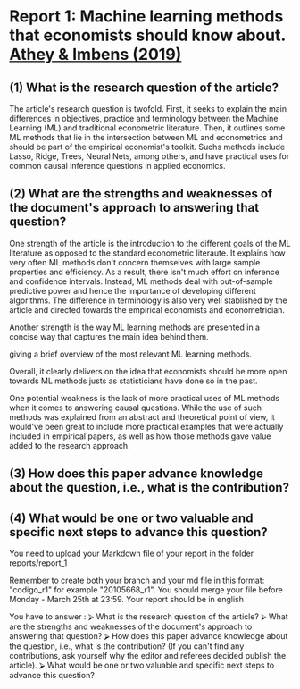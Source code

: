 # Report 1: Machine learning methods that economists should know about. [Athey & Imbens (2019)](https://www.annualreviews.org/content/journals/10.1146/annurev-economics-080217-053433;jsessionid=R04vswSoi5974-zqfQZuFKwoxo-cbiPpq96u4bN0.annurevlive-10-241-10-101)

## (1) What is the research question of the article?

The article's research question is twofold. First, it seeks to explain the main differences in objectives, practice and terminology between the Machine Learning (ML) and traditional econometric literature. Then, it outlines some ML methods that lie in the intersection between ML and econometrics and should be part of the empirical economist's toolkit. Suchs methods include Lasso, Ridge, Trees, Neural Nets, among others, and have practical uses for common causal inference questions in applied economics.  

## (2) What are the strengths and weaknesses of the document's approach to answering that question?

One strength of the article is the introduction to the different goals of the ML literature as opposed to the standard econometric literaute. It explains how very often ML methods don't concern themselves with large sample properties and efficiency. As a result, there isn't much effort on inference and confidence intervals. Instead, ML methods deal with out-of-sample predictive power and hence the importance of developing different algorithms. The difference in terminology is also very well stablished by the article and directed towards the empirical economists and econometrician. 

Another strength is the way ML learning methods are presented in a concise way that captures the main idea behind them. 




giving a brief overview of the most relevant ML learning methods. 

Overall, it clearly delivers on the idea that economists should be more open towards ML methods justs as statisticians have done so in the past. 

One potential weakness is the lack of more practical uses of ML methods when it comes to answering causal questions. While the use of such methods was explained from an abstract and theoretical point of view, it would've been great to include more practical examples that were actually included in empirical papers, as well as how those methods gave value added to the research approach. 

## (3) How does this paper advance knowledge about the question, i.e., what is the contribution?

## (4) What would be one or two valuable and specific next steps to advance this question?










You need to upload your Markdown file of your report in the folder reports/report_1

Remember to create both your branch and your md file in this format: "codigo_r1" for example "20105668_r1".
You should merge your file before Monday - March 25th at 23:59. Your report should be in english

You have to answer :
⮚ What is the research question of the article?
⮚ What are the strengths and weaknesses of the document's approach to answering that question?
⮚ How does this paper advance knowledge about the question, i.e., what is the contribution?
(If you can't find any contributions, ask yourself why the editor and referees decided
publish the article).
⮚ What would be one or two valuable and specific next steps to advance this question?
